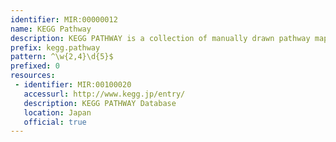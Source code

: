 ```yaml
---
identifier: MIR:00000012
name: KEGG Pathway
description: KEGG PATHWAY is a collection of manually drawn pathway maps representing our knowledge on the molecular interaction and reaction networks.
prefix: kegg.pathway
pattern: ^\w{2,4}\d{5}$
prefixed: 0
resources:
 - identifier: MIR:00100020
   accessurl: http://www.kegg.jp/entry/
   description: KEGG PATHWAY Database
   location: Japan
   official: true
---
```

